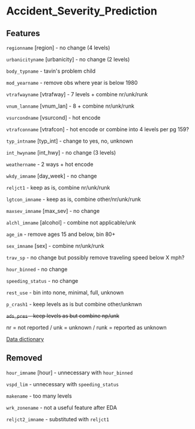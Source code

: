 # Accident_Severity_Prediction

## Features
`regionname` [region] - no change (4 levels)

`urbanicityname` [urbanicity] - no change (2 levels)

`body_typname` - tavin's problem child

`mod_yearname` - remove obs where year is below 1980 

`vtrafwayname` [vtrafway] - 7 levels + combine nr/unk/runk

`vnum_lanname` [vnum_lan] - 8 + combine nr/unk/runk

`vsurcondname` [vsurcond] - hot encode

`vtrafconname` [vtrafcon] - hot encode or combine into 4 levels per pg 159?

`typ_intname` [typ_int] - change to yes, no, unknown

`int_hwyname` [int_hwy] - no change (3 levels)

`weathername` - 2 ways + hot encode

`wkdy_imname` [day_week] - no change

`reljct1` - keep as is, combine nr/unk/runk

`lgtcon_imname` - keep as is, combine other/nr/unk/runk

`maxsev_imname` [max_sev] - no change

`alchl_imname` [alcohol] - combine not applicable/unk

`age_im` - remove ages 15 and below, bin 80+

`sex_imname` [sex] - combine nr/unk/runk

`trav_sp` - no change but possibly remove traveling speed below X mph?

`hour_binned` - no change

`speeding_status` - no change

`rest_use` - bin into none, minimal, full, unknown

`p_crash1` - keep levels as is but combine other/unknwn

~~`ads_pres` - keep levels as but combine np/unk~~

nr = not reported /
unk = unknown /
runk = reported as unknown

[Data dictionary](https://crashstats.nhtsa.dot.gov/Api/Public/ViewPublication/813236)

## Removed
`hour_imname` [hour] - unnecessary with `hour_binned`

`vspd_lim` - unnecessary with `speeding_status`

`makename` - too many levels

`wrk_zonename` - not a useful feature after EDA

`reljct2_imname` - substituted with `reljct1`
